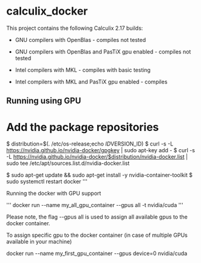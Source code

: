 # calculix_docker

This project contains the following Calculix 2.17 builds:

- GNU compilers with OpenBlas - compiles not tested

- GNU compilers with OpenBlas and PasTiX gpu enabled - compiles not tested

- Intel compilers with MKL - compiles with basic testing

- Intel compilers with MKL and PasTiX gpu enabled - compiles


Running using GPU
------------------

# Add the package repositories
$ distribution=$(. /etc/os-release;echo $ID$VERSION_ID)
$ curl -s -L https://nvidia.github.io/nvidia-docker/gpgkey | sudo apt-key add -
$ curl -s -L https://nvidia.github.io/nvidia-docker/$distribution/nvidia-docker.list | sudo tee /etc/apt/sources.list.d/nvidia-docker.list

$ sudo apt-get update && sudo apt-get install -y nvidia-container-toolkit
$ sudo systemctl restart docker
'''

Running the docker with GPU support

'''
docker run --name my_all_gpu_container --gpus all -t nvidia/cuda
'''

Please note, the flag --gpus all is used to assign all available gpus to the docker container.

To assign specific gpu to the docker container (in case of multiple GPUs available in your machine)

docker run --name my_first_gpu_container --gpus device=0 nvidia/cuda
